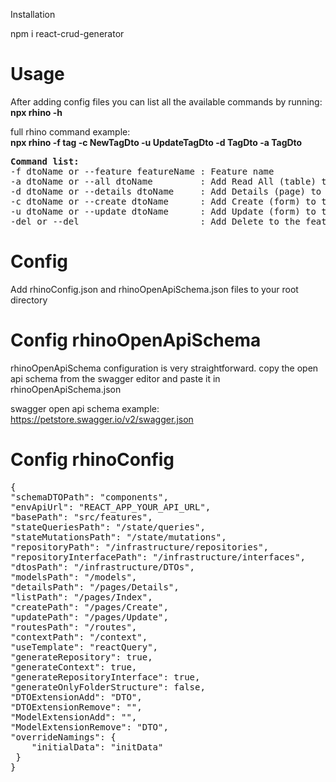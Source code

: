 Installation

npm i react-crud-generator

# Usage

After adding config files you can list all the available commands by running: <br />
<strong>npx rhino -h</strong>

full rhino command example: <br />
<strong>npx rhino -f tag -c NewTagDto -u UpdateTagDto -d TagDto -a TagDto</strong>

<pre>
<strong>Command list:</strong>
-f dtoName or --feature featureName : Feature name
-a dtoName or --all dtoName         : Add Read All (table) to the feature
-d dtoName or --details dtoName     : Add Details (page) to the feature
-c dtoName or --create dtoName      : Add Create (form) to the feature
-u dtoName or --update dtoName      : Add Update (form) to the feature
-del or --del                       : Add Delete to the feature
</pre>

# Config

Add rhinoConfig.json and rhinoOpenApiSchema.json files to your root directory

# Config rhinoOpenApiSchema

rhinoOpenApiSchema configuration is very straightforward.
copy the open api schema from the swagger editor and paste it in rhinoOpenApiSchema.json

swagger open api schema example: https://petstore.swagger.io/v2/swagger.json

# Config rhinoConfig

<pre>
{
"schemaDTOPath": "components",
"envApiUrl": "REACT_APP_YOUR_API_URL",
"basePath": "src/features",
"stateQueriesPath": "/state/queries",
"stateMutationsPath": "/state/mutations",
"repositoryPath": "/infrastructure/repositories",
"repositoryInterfacePath": "/infrastructure/interfaces",
"dtosPath": "/infrastructure/DTOs",
"modelsPath": "/models",
"detailsPath": "/pages/Details",
"listPath": "/pages/Index",
"createPath": "/pages/Create",
"updatePath": "/pages/Update",
"routesPath": "/routes",
"contextPath": "/context",
"useTemplate": "reactQuery",
"generateRepository": true,
"generateContext": true,
"generateRepositoryInterface": true,
"generateOnlyFolderStructure": false,
"DTOExtensionAdd": "DTO",
"DTOExtensionRemove": "",
"ModelExtensionAdd": "",
"ModelExtensionRemove": "DTO",
"overrideNamings": {
    "initialData": "initData"
 }
}
</pre>
